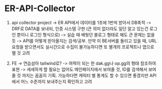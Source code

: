 # ER-API-Collector

1. api collector project
  -> ER API에서 데이터를 1초에 1번씩 받아서 DB축적
  -> DRF로 DATA를 보내되, 인증 시스템 구현 (큰 의미 없더라도 일단 알고 있는건 로그인 뿐이니 로그인 형식으로)
    -> 실습 때 배웟던 블로그 형태로 해도 큰 문제는 없을 듯
  -> API를 어떻게 받아올지는 검색/공부. 만약 이 BE서버를 돌리고 있을 때, URL요청을 받으면서도 실시간으로 수집이 불가능하다면 또 별개의 프로젝트나 앱으로 뗄 것 고려

2. FE
  -> 연습삼아 tailwind로?
  -> 여력이 되는 한 dak.gg나 op.gg의 형태 참조하여 표현
  -> 세세하게 할 필요는 없어도 메인페이지에서 보여줄 것, ID를 검색해서 보여줄 것 까지는 꼼꼼히 기획. 가능하다면 캐릭터 별 통계도 할 수 있으면 좋겠지만 API에서 어느 수준까지 보내주는지 확인하고 고려
